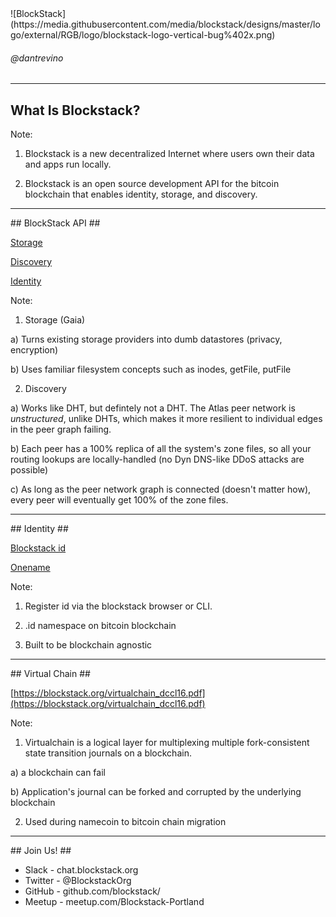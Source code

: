 <section data-background="white">
![BlockStack](https://media.githubusercontent.com/media/blockstack/designs/master/logo/external/RGB/logo/blockstack-logo-vertical-bug%402x.png)


###### @dantrevino

---

<section data-background="#270f34">

## What Is Blockstack? ##


Note:
1) Blockstack is a new decentralized Internet where users own their data and apps run locally.

2) Blockstack is an open source development API for the bitcoin blockchain that enables identity, storage, and discovery.

---

<section data-background="#270f34">
## BlockStack API ##

[Storage](https://github.com/blockstack/blockstack-core/blob/rc-0.14.2/docs/gaia.md)

[Discovery](https://blockstack.org/whitepaper.pdf)

[Identity](https://blockstack.org/posts/blockchain-identity)

Note:

1) Storage (Gaia)

a) Turns existing storage providers into dumb datastores (privacy, encryption)

b) Uses familiar filesystem concepts such as inodes, getFile, putFile

2) Discovery

a) Works like DHT, but defintely not a DHT.  The Atlas peer network is _unstructured_, unlike DHTs, which makes it more resilient to individual edges in the peer graph failing.

b) Each peer has a 100% replica of all the system's zone files, so all your routing lookups are locally-handled (no Dyn DNS-like DDoS attacks are possible)

c) As long as the peer network graph is connected (doesn't matter how), every peer will eventually get 100% of the zone files.  

---

<section data-background="#270f34">
## Identity ##

[Blockstack id](https://blockstack.org/posts/blockchain-identity)

[Onename](https://onename.com)

Note:
1) Register id via the blockstack browser or CLI.

2) .id namespace on bitcoin blockchain

3) Built to be blockchain agnostic

---

<section data-background="#270f34">
## Virtual Chain ##

[https://blockstack.org/virtualchain_dccl16.pdf](https://blockstack.org/virtualchain_dccl16.pdf)

Note:

1) Virtualchain is a logical layer for multiplexing multiple fork-consistent state transition journals on a blockchain.

a) a blockchain can fail

b) Application's journal can be forked and corrupted by the underlying blockchain

2) Used during namecoin to bitcoin chain migration

---

<section data-background="#270f34">
## Join Us! ##

* Slack - chat.blockstack.org
* Twitter - @BlockstackOrg
* GitHub - github.com/blockstack/
* Meetup - meetup.com/Blockstack-Portland

